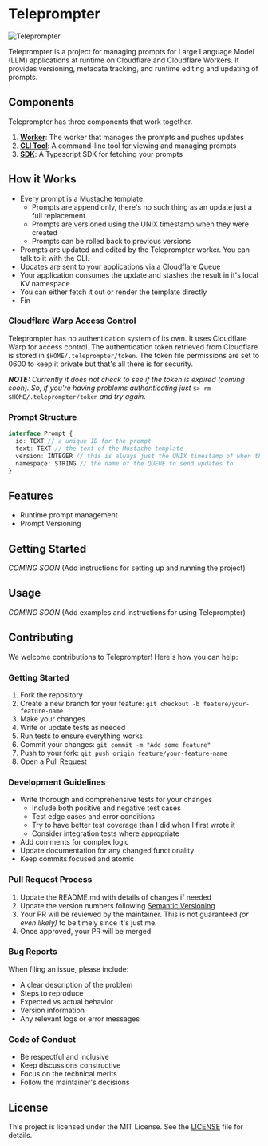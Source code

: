 # Teleprompter

![Teleprompter](https://external-content.duckduckgo.com/iu/?u=http%3A%2F%2Fwww.falcofilms.com%2FuploadsSystem%2Fshopping%2Ffiles%2Fimages%2F8j1NYUzTgv.JPG&f=1&nofb=1&ipt=04ecddc673e830605d2bb7bf46ebac24b1c56c760b2aebe24d6782c1bdc39e6c&ipo=images)

Teleprompter is a project for managing prompts for Large Language Model (LLM) applications at runtime on Cloudflare and Cloudflare Workers. It provides versioning, metadata tracking, and runtime editing and updating of prompts.

## Components

Teleprompter has three components that work together.

1. **[Worker](https://github.com/britt/teleprompter)**: The worker that manages the prompts and pushes updates
2. **[CLI Tool](https://github.com/britt/teleprompter-cli)**: A command-line tool for viewing and managing prompts
3. **[SDK](https://github.com/britt/teleprompter-sdk)**: A Typescript SDK for fetching your prompts

## How it Works

* Every prompt is a [Mustache](https://mustache.github.io/) template.
  * Prompts are append only, there's no such thing  as an update just a full replacement.
  * Prompts are versioned using the UNIX timestamp when they were created
  * Prompts can be rolled back to previous versions
* Prompts are updated and edited by the Teleprompter worker. You can talk to it with the CLI.
* Updates are sent to your applications via a Cloudflare Queue
* Your application consumes the update and stashes the result in it's local KV namespace
* You can either fetch it out or render the template directly
* Fin

### Cloudflare Warp Access Control
Teleprompter has no authentication system of its own. It uses Cloudflare Warp for access control. The authentication token retrieved from Cloudflare is stored in `$HOME/.teleprompter/token`. The token file permissions are set to 0600 to keep it private but that's all there is for security.

_**NOTE:** Currently it does not check to see if the token is expired (coming soon). So, if you're having problems authenticating just_ `$> rm $HOME/.teleprompter/token` _and try again._

### Prompt Structure

```typescript
interface Prompt {
  id: TEXT // a unique ID for the prompt
  text: TEXT // the text of the Mustache template
  version: INTEGER // this is always just the UNIX timestamp of when this prom,pt was edited
  namespace: STRING // the name of the QUEUE to send updates to
}
```
   
## Features
- Runtime prompt management
- Prompt Versioning

## Getting Started

_COMING  SOON_
(Add instructions for setting up and running the project)

## Usage

_COMING  SOON_
(Add examples and instructions for using Teleprompter)

## Contributing

We welcome contributions to Teleprompter! Here's how you can help:

### Getting Started

1. Fork the repository
2. Create a new branch for your feature: `git checkout -b feature/your-feature-name`
3. Make your changes
4. Write or update tests as needed
5. Run tests to ensure everything works
6. Commit your changes: `git commit -m "Add some feature"`
7. Push to your fork: `git push origin feature/your-feature-name`
8. Open a Pull Request

### Development Guidelines

- Write thorough and comprehensive tests for your changes
  - Include both positive and negative test cases
  - Test edge cases and error conditions
  - Try to have better test coverage than I did when I first wrote it
  - Consider integration tests where appropriate
- Add comments for complex logic
- Update documentation for any changed functionality
- Keep commits focused and atomic

### Pull Request Process

1. Update the README.md with details of changes if needed
2. Update the version numbers following [Semantic Versioning](https://semver.org/)
3. Your PR will be reviewed by the maintainer. This is not guaranteed _(or even likely)_ to be timely since it's just me.
4. Once approved, your PR will be merged

### Bug Reports

When filing an issue, please include:

- A clear description of the problem
- Steps to reproduce
- Expected vs actual behavior
- Version information
- Any relevant logs or error messages

### Code of Conduct

- Be respectful and inclusive
- Keep discussions constructive
- Focus on the technical merits
- Follow the maintainer's decisions

## License

This project is licensed under the MIT License. See the [LICENSE](LICENSE) file for details.
